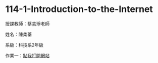 # 114-1-Introduction-to-the-Internet
授課教師：蔡芸琤老師

姓名：陳柔蓁

系級：科技系2年級

作業一：[點我打開網站](https://41371125h-chinrouzhen.github.io/114-1-Introduction-to-the-Internet/HW1)


